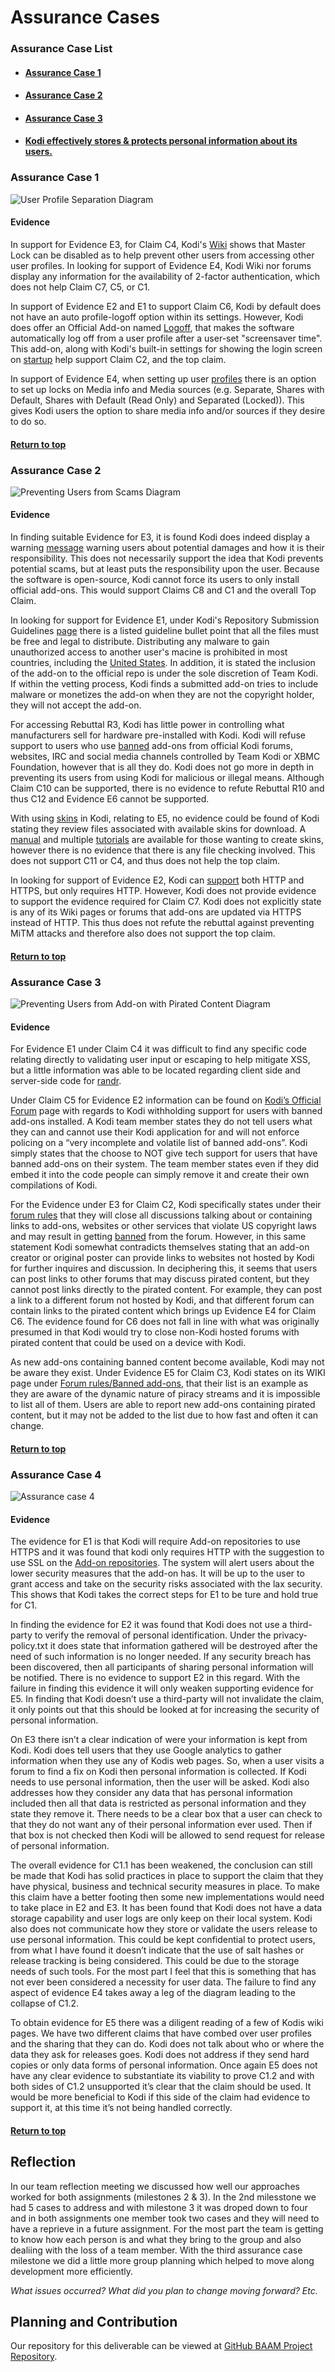 # Assurance Cases

### Assurance Case List

* #### [Assurance Case 1](#assurance-case-1)

* #### [Assurance Case 2](#assurance-case-2)

* #### [Assurance Case 3](#assurance-case-3)

* #### [Kodi effectively stores & protects personal information about its users.](#assurance-case-4)

### Assurance Case 1
![User Profile Separation Diagram](https://i.imgur.com/L1QYTvM.jpg)

#### Evidence

In support for Evidence E3, for Claim C4, Kodi's [Wiki](https://kodi.wiki/view/Settings/Interface/Master_lock) shows that Master Lock can be disabled as to help prevent other users from accessing other user profiles. In looking for support of Evidence E4, Kodi Wiki nor forums display any information for the availability of 2-factor authentication, which does not help Claim C7, C5, or C1.  

In support of Evidence E2 and E1 to support Claim C6, Kodi by default does not have an auto profile-logoff option within its settings. However, Kodi does offer an Official Add-on named [Logoff](https://kodi.wiki/view/Add-on:Logoff), that makes the software automatically log off from a user profile after a user-set "screensaver time". This add-on, along with Kodi's built-in settings for showing the login screen on [startup](https://kodi.wiki/view/Settings/Profiles#General) help support Claim C2, and the top claim. 

In support of Evidence E4, when setting up user [profiles](https://kodi.wiki/view/Profiles#Specific_profile_settings) there is an option to set up locks on Media info and Media sources (e.g. Separate, Shares with Default, Shares with Default (Read Only) and Separated (Locked)). This gives Kodi users the option to share media info and/or sources if they desire to do so.

#### [Return to top](#assurance-case-list)

### Assurance Case 2
![Preventing Users from Scams Diagram](https://i.imgur.com/wRwa5dJ.jpg)

#### Evidence

In finding suitable Evidence for E3, it is found Kodi does indeed display a warning [message](https://kodi.wiki/images/thumb/c/cb/Addon_unknown_sources_1.png/500px-Addon_unknown_sources_1.png) warning users about potential damages and how it is their responsibility. This does not necessarily support the idea that Kodi prevents potential scams, but at least puts the responsibility upon the user. Because the software is open-source, Kodi cannot force its users to only install official add-ons. This would support Claims C8 and C1 and the overall Top Claim. 

In looking for support for Evidence E1, under Kodi's Repository Submission Guidelines [page](https://kodi.wiki/view/Add-on_rules) there is a listed guideline bullet point that all the files must be free and legal to distribute. Distributing any malware to gain unauthorized access to another user's macine is prohibited in most countries, including the [United States](https://www.nyccriminallawyer.com/white-collar-crimes/distribution-malicious-software/). In addition, it is stated the inclusion of the add-on to the official repo is under the sole discretion of Team Kodi. If within the vetting process, Kodi finds a submitted add-on tries to include malware or monetizes the add-on when they are not the copyright holder, they will not accept the add-on. 

For accessing Rebuttal R3, Kodi has little power in controlling what manufacturers sell for hardware pre-installed with Kodi. Kodi will refuse support to users who use [banned](https://kodi.wiki/view/Official:Forum_rules/Banned_add-ons) add-ons from official Kodi forums, websites, IRC and social media channels controlled by Team Kodi or XBMC Foundation, however that is all they do. Kodi does not go more in depth in preventing its users from using Kodi for malicious or illegal means. Although Claim C10 can be supported, there is no evidence to refute Rebuttal R10 and thus C12 and Evidence E6 cannot be supported. 

With using [skins](https://kodi.wiki/view/Skins) in Kodi, relating to E5, no evidence could be found of Kodi stating they review files associated with available skins for download. A [manual](https://kodi.wiki/view/Skinning_Manual) and multiple [tutorials](https://kodi.wiki/view/Skinning_tutorials) are available for those wanting to create skins, however there is no evidence that there is any file checking involved. This does not support C11 or C4, and thus does not help the top claim.

In looking for support of Evidence E2, Kodi can [support](https://kodi.wiki/view/HTTP) both HTTP and HTTPS, but only requires HTTP. However, Kodi does not provide evidence to support the evidence required for Claim C7. Kodi does not explicitly state is any of its Wiki pages or forums that add-ons are updated via HTTPS instead of HTTP. This thus does not refute the rebuttal against preventing MiTM attacks and therefore also does not support the top claim.

#### [Return to top](#assurance-case-list)

### Assurance Case 3
![Preventing Users from Add-on with Pirated Content Diagram](https://i.imgur.com/x9mOGTF.png)

#### Evidence

For Evidence E1 under Claim C4 it was difficult to find any specific code relating directly to validating user input or escaping to help mitigate XSS, but a little information was able to be located regarding client side and server-side code for [randr](https://github.com/xbmc/xbmc/blob/master/xbmc-xrandr.c).

Under Claim C5 for Evidence E2 information can be found on [Kodi’s Official Forum]( https://forum.kodi.tv/showthread.php?tid=339438) page with regards to Kodi withholding support for users with banned add-ons installed. A Kodi team member states they do not tell users what they can and cannot use their Kodi application for and will not enforce policing on a “very incomplete and volatile list of banned add-ons”. Kodi simply states that the choose to NOT give tech support for users that have banned add-ons on their system.  The team member states even if they did embed it into the code people can simply remove it and create their own compilations of Kodi.

For the Evidence under E3 for Claim C2, Kodi specifically states under their [forum rules]( https://kodi.wiki/view/Official:Forum_rules) that they will close all discussions talking about or containing links to add-ons, websites or other services that violate US copyright laws and may result in getting [banned]( https://kodi.wiki/view/Official:Forum_rules/Banned_add-ons) from the forum. However, in this same statement Kodi somewhat contradicts themselves stating that an add-on creator or original poster can provide links to websites not hosted by Kodi for further inquires and discussion. In deciphering this, it seems that users can post links to other forums that may discuss pirated content, but they cannot post links directly to the pirated content. For example, they can post a link to a different forum not hosted by Kodi, and that different forum can contain links to the pirated content which brings up Evidence E4 for Claim C6.  The evidence found for C6 does not fall in line with what was originally presumed in that Kodi would try to close non-Kodi hosted forums with pirated content that could be used on a device with Kodi.

As new add-ons containing banned content become available, Kodi may not be aware they exist.  Under Evidence E5 for Claim C3, Kodi states on its WIKI page under [Forum rules/Banned add-ons](https://kodi.wiki/view/Official:Forum_rules/Banned_add-ons), that their list is an example as they are aware of the dynamic nature of piracy streams and it is impossible to list all of them. Users are able to report new add-ons containing pirated content, but it may not be added to the list due to how fast and often it can change.

#### [Return to top](#assurance-case-list)

### Assurance Case 4
![Assurance case 4](https://user-images.githubusercontent.com/22432070/66684073-ca705e00-ec3e-11e9-9ca5-b514b622e769.png)

#### Evidence

The evidence for E1 is that Kodi will require Add-on repositories to use HTTPS and it was found that kodi only requires HTTP with the suggestion to use SSL on the [Add-on repositories](https://kodi.wiki/view/Add-on_repositories). The system will alert users about the lower security measures that the add-on has. It will be up to the user to grant access and take on the security risks associated with the lax security. This shows that Kodi takes the correct steps for E1 to be ture and hold true for C1.

In finding the evidence for E2 it was found that Kodi does not use a third-party to verify the removal of personal identification. Under the privacy-policy.txt it does state that information gathered will be destroyed after the need of such information is no longer needed. If any security breach has been discovered, then all participants of sharing personal information will be notified. There is no evidence to support E2 in this regard. With the failure in finding this evidence it will only weaken supporting evidence for E5. In finding that Kodi doesn’t use a third-party will not invalidate the claim, it only points out that this should be looked at for increasing the security of personal information.

On E3 there isn’t a clear indication of were your information is kept from Kodi. Kodi does tell users that they use Google analytics to gather information when they use any of Kodis web pages. So, when a user visits a forum to find a fix on Kodi then personal information is collected. If Kodi needs to use personal information, then the user will be asked. Kodi also addresses how they consider any data that has personal information included then all that data is restricted as personal information and they state they remove it. There needs to be a clear box that a user can check to that they do not want any of their personal information ever used. Then if that box is not checked then Kodi will be allowed to send request for release of personal information. 

The overall evidence for C1.1 has been weakened, the conclusion can still be made that Kodi has solid practices in place to support the claim that they have physical, business and technical security measures in place. To make this claim have a better footing then some new implementations would need to take place in E2 and E3.
It has been found that Kodi does not have a data storage capability and user logs are only keep on their local system. Kodi also does not communicate how they store or validate the users release to use personal information. This could be kept confidential to protect users, from what I have found it doesn’t indicate that the use of salt hashes or release tracking is being considered. This could be due to the storage needs of such tools. For the most part I feel that this is something that has not ever been considered a necessity for user data. The failure to find any aspect of evidence E4 takes away a leg of the diagram leading to the collapse of C1.2. 

To obtain evidence for E5 there was a diligent reading of a few of Kodis wiki pages. We have two different claims that have combed over user profiles and the sharing that they can do. Kodi does not talk about who or where the data they ask for releases goes. Kodi does not address if they send hard copies or only data forms of personal information. Once again E5 does not have any clear evidence to substantiate its viability to prove C1.2 and with both sides of C1.2 unsupported it’s clear that the claim should be used. It would be more beneficial to Kodi if this side of the claim had evidence to support it, at this time it’s not being handled correctly.

#### [Return to top](#assurance-case-list)

## Reflection

In our team reflection meeting we discussed how well our approaches worked for both assignments (milestones 2 & 3). In the 2nd milesstone we had 5 cases to address and with milestone 3 it was droped down to four and in both assignments one member took two cases and they will need to have a reprieve in a future assignment. For the most part the team is getting to know how each person is and what they bring to the group and also dealiing with the loss of a team member. With the third assurance case milestone we did a little more group planning which helped to move along development more efficiently. 

*What issues occurred? What did you plan to change moving forward? Etc.*

## Planning and Contribution

Our repository for this deliverable can be viewed at [GitHub BAAM Project Repository](https://github.com/mroejr/BAAM/milestone/3).


